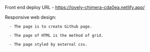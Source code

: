 Front end deploy URL - https://lovely-chimera-cda0ea.netlify.app/

Responsive web design:

      - The page is to create Github page.
      
      - The page of HTML is the method of grid.
      
      - The page styled by external css.
